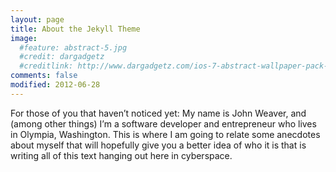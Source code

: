 ```yaml
---
layout: page
title: About the Jekyll Theme
image:
  #feature: abstract-5.jpg
  #credit: dargadgetz
  #creditlink: http://www.dargadgetz.com/ios-7-abstract-wallpaper-pack-for-iphone-5-and-ipod-touch-retina/
comments: false
modified: 2012-06-28
---
```


For those of you that haven’t noticed yet: My name is John Weaver, and (among other things) I’m a software developer and entrepreneur who lives in Olympia, Washington. This is where I am going to relate some anecdotes about myself that will hopefully give you a better idea of who it is that is writing all of this text hanging out here in cyberspace.
